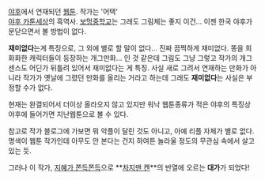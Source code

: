 [야후](%EC%95%BC%ED%9B%84.md)에서 연재되던 [웹툰](%EC%9B%B9%ED%88%B0.md). 작가는 '어택'  
[야후 카툰세상](%EC%95%BC%ED%9B%84%20%EC%B9%B4%ED%88%B0%EC%84%B8%EC%83%81.md)의
흑역사. [보멍중학교](%EB%B3%B4%EB%A9%8D%EC%A4%91%ED%95%99%EA%B5%90.md)는 그래도 그림체는 좋지
이건... 이젠 한국 야후가 문닫으면서 볼 방법이 없다.

**재미없다**는게 특징으로, 그 외에 별로 할 말이 없다... 진짜 끔찍하게 재미없다. 똥을 희화화한 캐릭터들이 등장하는 개그만화... 인 것 같은데 그림도 그냥 그렇고 작가의 개그센스도 어딘가 뒤틀려 있어서 재미없다는 게 특징. 사실 새로 그려서 연재하는 만화가 아니라 작가가 옛날에 그렸던 만화를 올리는 거라고 하는데 그래도 **재미없다**는 사실은 부정할 수가 없다.

현재는 완결되어서 더이상 올라오지 않고 있지만 워낙 웹툰종류가 적은 야후의 특징상 야후에 들어가면 지난웹툰으로 볼 수 있다.

참고로 작가 블로그에 가보면 뭐 악플이 달린 것도 아니고, 아예 리플 자체가 별로 없다. 명색이 웹툰 작가인데 아무도 안 본다는 건지 하여튼
놀라울 정도의 무관심 속에서 살고 있는 듯.

그러나 이 작가, [지혜가 쫀득쫀득](%EC%A7%80%ED%98%9C%EA%B0%80%20%EC%AB%80%EB%93%9D%EC%AB%80%EB%93%9D.md)으로 **[차지맨 켄](%EC%B0%A8%EC%A7%80%EB%A7%A8%20%EC%BC%84.md)**의
반열에 오르는 **대가**가 되었다!

